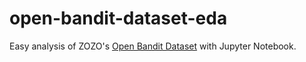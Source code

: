 # open-bandit-dataset-eda
Easy analysis of ZOZO's [Open Bandit Dataset](https://research.zozo.com/data.html) with Jupyter Notebook.
